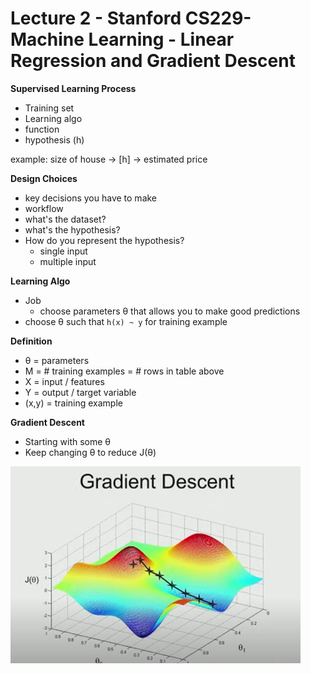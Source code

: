 # Lecture 2 - Stanford CS229- Machine Learning - Linear Regression and Gradient Descent

**Supervised Learning Process**
- Training set
- Learning algo
- function
- hypothesis (h)

example:
size of house -> [h] -> estimated price

**Design Choices**
- key decisions you have to make
- workflow
- what's the dataset?
- what's the hypothesis?
- How do you represent the hypothesis?
    - single input
    - multiple input


**Learning Algo**
- Job
    - choose parameters θ that allows you to make good predictions
- choose θ such that `h(x) ~ y` for training example

**Definition**
- θ = parameters
- M = # training examples
    = # rows in table above
- X = input / features
- Y = output / target variable
- (x,y) = training example

**Gradient Descent**
- Starting with some θ
- Keep changing θ to reduce J(θ)

![Gradient Descent](images/image.png)

